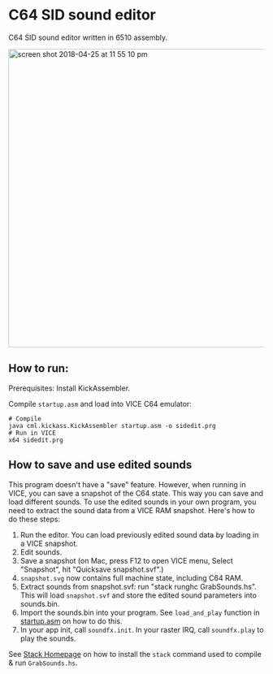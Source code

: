 # C64 SID sound editor

C64 SID sound editor written in 6510 assembly.

<img width="588" alt="screen shot 2018-04-25 at 11 55 10 pm" src="https://user-images.githubusercontent.com/297823/39272587-fee3461a-48e4-11e8-82d3-c60d1753f9b8.png">

## How to run:

Prerequisites: Install KickAssembler.

Compile `startup.asm` and load into VICE C64 emulator:

```
# Compile
java cml.kickass.KickAssembler startup.asm -o sidedit.prg
# Run in VICE
x64 sidedit.prg
```

## How to save and use edited sounds

This program doesn't have a "save" feature.  However, when running in VICE, you can save a snapshot of the C64 state.  This way you can save and load different sounds.  To use the edited sounds in your own program, you need to extract the sound data from a VICE RAM snapshot.  Here's how to do these steps:

1. Run the editor.  You can load previously edited sound data by loading in a VICE snapshot.
2. Edit sounds.
3. Save a snapshot (on Mac, press F12 to open VICE menu, Select "Snapshot", hit "Quicksave snapshot.svf".)
4. `snapshot.svg` now contains full machine state, including C64 RAM.
5. Extract sounds from snapshot.svf: run "stack runghc GrabSounds.hs".  This will load `snapshot.svf` and store the edited sound parameters into sounds.bin.
6. Import the sounds.bin into your program.  See `load_and_play` function in [startup.asm](https://github.com/nurpax/c64-sid-edit/blob/master/startup.asm) on how to do this.
7. In your app init, call `soundfx.init`.  In your raster IRQ, call `soundfx.play` to play the sounds.

See [Stack Homepage](https://docs.haskellstack.org/en/stable/README/) on how to install the `stack` command used to compile & run `GrabSounds.hs`.
